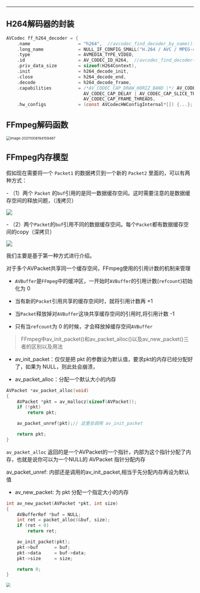 



------


## H264解码器的封装

```c
AVCodec ff_h264_decoder = {
    .name                  = "h264",  //avcodec_find_decoder_by_name():根据解码器名字
    .long_name             = NULL_IF_CONFIG_SMALL("H.264 / AVC / MPEG-4 AVC / MPEG-4 part 10"),
    .type                  = AVMEDIA_TYPE_VIDEO,
    .id                    = AV_CODEC_ID_H264,  //avcodec_find_decoder() 就是通过 id 进行查找的
    .priv_data_size        = sizeof(H264Context),
    .init                  = h264_decode_init,
    .close                 = h264_decode_end,
    .decode                = h264_decode_frame,
    .capabilities          = /*AV_CODEC_CAP_DRAW_HORIZ_BAND |*/ AV_CODEC_CAP_DR1 |
                             AV_CODEC_CAP_DELAY | AV_CODEC_CAP_SLICE_THREADS |
                             AV_CODEC_CAP_FRAME_THREADS,
    .hw_configs            = (const AVCodecHWConfigInternal*[]) {...};
```

## FFmpeg解码函数

<img src="D:\cppSumWork\kendall-cpp\docs\学习笔记\img\image-20211008194159467.png" alt="image-20211008194159467" style="zoom: 67%;" />

## FFmpeg内存模型

假如现在需要将一个 `Packet1` 的数据拷贝到一个新的 `Packet2` 里面的，可以有两种方式：



\- （1）两个 `Packet` 的`buf`引用的是同一数据缓存空间。这时需要注意的是数据缓存空间的释放问题，（浅拷贝）



![](https://cdn.jsdelivr.net/gh/kendall-cpp/blogPic@main/寻offer总结02/ffmpeg内存模型01.fx9uh9zlvgg.png)



\- （2）两个`Packet`的`buf`引用不同的数据缓存空间。每个`Packet`都有数据缓存空间的copy（深拷贝）



![](https://cdn.jsdelivr.net/gh/kendall-cpp/blogPic@main/寻offer总结02/ffmpeg内存模型02.5bp5sxiy4h40.png)



我们主要是基于第一种方式进行介绍。



对于多个AVPacket共享同一个缓存空间，FFmpeg使用的引用计数的机制来管理

- `AVBuffer`是`FFmpeg`中的缓冲区，一开始时`AVBuffer`的引用计数(`refcount`)初始化为 0

- 当有新的`Packet`引用共享的缓存空间时，就将引用计数再 +1

- 当`Packet`释放掉对`AVBuffer`这块共享缓存空间的引用时,将引用计数 -1

- 只有当`refcount`为 0 的时候，才会释放掉缓存空间`AVBuffer`



> FFmpeg中av_init_packet()和av_packet_alloc()以及av_new_packet()三者的区别以及用法

- av_init_packet：仅仅是把 pkt 的参数设为默认值，要求pkt的内存已经分配好了，如果为 NULL，则此处会崩溃，

- av_packet_alloc：分配一个默认大小的内存

```c
AVPacket *av_packet_alloc(void)
{
    AVPacket *pkt = av_mallocz(sizeof(AVPacket));
    if (!pkt)
        return pkt;

    av_packet_unref(pkt);// 这里会调用 av_init_packet

    return pkt;
}
```

`av_packet_alloc` 返回的是一个AVPacket的一个指针，内部为这个指针分配了内存，也就是说你可以为一个NULL的 AVPacket 指针分配内存

av_packet_unref: 内部还是调用的av_init_packet,相当于先分配内存再设为默认值

- av_new_packet: 为 pkt 分配一个指定大小的内存

```c
int av_new_packet(AVPacket *pkt, int size)
{
    AVBufferRef *buf = NULL;
    int ret = packet_alloc(&buf, size);
    if (ret < 0)
        return ret;

    av_init_packet(pkt);
    pkt->buf      = buf;
    pkt->data     = buf->data;
    pkt->size     = size;

    return 0;
}
```

<img src="https://cdn.jsdelivr.net/gh/kendall-cpp/blogPic@main/寻offer总结02/av_new_packet.5cs91ucm9fk0.png" style="zoom:67%;" />

